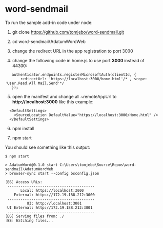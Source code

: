 # word-sendmail

To run the sample add-in code under node: 

1. git clone https://github.com/tomjebo/word-sendmail.git

2. cd word-sendmail\AdatumWordWeb

3. change the redirect URL in the app registration to port 3000

4. change the following code in home.js to use port **3000** instead of 44300:

~~~
   authenticator.endpoints.registerMicrosoftAuth(clientId, {
       redirectUrl: 'https://localhost:3000/home.html'/* , scope: 'User.Read.All Mail.Send'*/
   });
~~~

5. open the manifest and change all ~remoteAppUrl to **http://localhost:3000** like this example:

```
  <DefaultSettings>
    <SourceLocation DefaultValue="https://localhost:3000/Home.html" />
  </DefaultSettings>
```

6. npm install

7. npm start

You should see something like this output:

~~~
$ npm start

> AdatumWord@0.1.0 start C:\Users\tomjebo\Source\Repos\word-sendmail\AdatumWordWeb
> browser-sync start --config bsconfig.json

[BS] Access URLs:
 ----------------------------------------
       Local: https://localhost:3000
    External: https://172.19.188.212:3000
 ----------------------------------------
          UI: http://localhost:3001
 UI External: http://172.19.188.212:3001
 ----------------------------------------
[BS] Serving files from: ./
[BS] Watching files...
~~~


